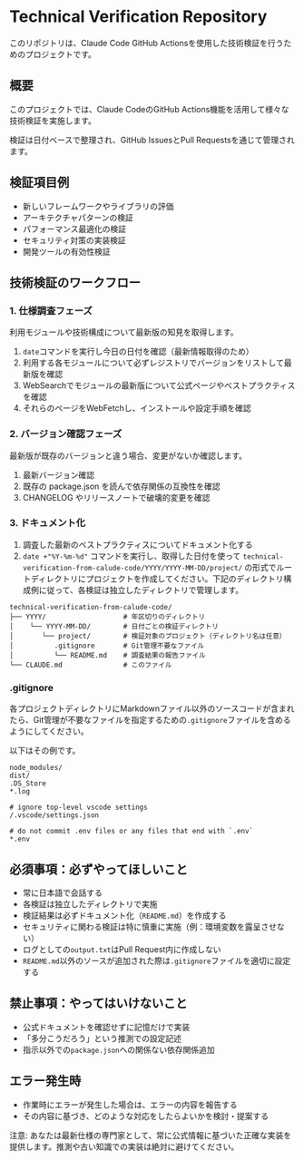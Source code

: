 # Technical Verification Repository

このリポジトリは、Claude Code GitHub Actionsを使用した技術検証を行うためのプロジェクトです。

## 概要

このプロジェクトでは、Claude CodeのGitHub Actions機能を活用して様々な技術検証を実施します。

検証は日付ベースで整理され、GitHub IssuesとPull Requestsを通じて管理されます。

## 検証項目例

- 新しいフレームワークやライブラリの評価
- アーキテクチャパターンの検証
- パフォーマンス最適化の検証
- セキュリティ対策の実装検証
- 開発ツールの有効性検証

## 技術検証のワークフロー

### 1. 仕様調査フェーズ

利用モジュールや技術構成について最新版の知見を取得します。

1. `date`コマンドを実行し今日の日付を確認（最新情報取得のため）
2. 利用する各モジュールについて必ずレジストリでバージョンをリストして最新版を確認
3. WebSearchでモジュールの最新版について公式ページやベストプラクティスを確認
4. それらのページをWebFetchし、インストールや設定手順を確認

### 2. バージョン確認フェーズ

最新版が既存のバージョンと違う場合、変更がないか確認します。

1. 最新バージョン確認
2. 既存の package.json を読んで依存関係の互換性を確認
3. CHANGELOG やリリースノートで破壊的変更を確認

### 3. ドキュメント化

1. 調査した最新のベストプラクティスについてドキュメント化する
2. `date +"%Y-%m-%d"` コマンドを実行し、取得した日付を使って `technical-verification-from-calude-code/YYYY/YYYY-MM-DD/project/` の形式でルートディレクトリにプロジェクトを作成してください。下記のディレクトリ構成例に従って、各検証は独立したディレクトリで管理します。

```
technical-verification-from-calude-code/
├── YYYY/                   # 年区切りのディレクトリ
│    └── YYYY-MM-DD/        # 日付ごとの検証ディレクトリ
│       └── project/        # 検証対象のプロジェクト（ディレクトリ名は任意）
│          .gitignore       # Git管理不要なファイル
│          └── README.md    # 調査結果の報告ファイル
└── CLAUDE.md               # このファイル
```

### .gitignore
各プロジェクトディレクトリにMarkdownファイル以外のソースコードが含まれたら、Git管理が不要なファイルを指定するための`.gitignore`ファイルを含めるようにしてください。

以下はその例です。

```
node_modules/
dist/
.DS_Store
*.log

# ignore top-level vscode settings
/.vscode/settings.json

# do not commit .env files or any files that end with `.env`
*.env
```

## 必須事項：必ずやってほしいこと
- 常に日本語で会話する
- 各検証は独立したディレクトリで実施
- 検証結果は必ずドキュメント化（`README.md`）を作成する
- セキュリティに関わる検証は特に慎重に実施（例：環境変数を露呈させない）
- ログとしての`output.txt`はPull Request内に作成しない
- `README.md`以外のソースが追加された際は`.gitignore`ファイルを適切に設定する

## 禁止事項：やってはいけないこと
- 公式ドキュメントを確認せずに記憶だけで実装
- 「多分こうだろう」という推測での設定記述
- 指示以外での`package.json`への関係ない依存関係追加

## エラー発生時
- 作業時にエラーが発生した場合は、エラーの内容を報告する
- その内容に基づき、どのような対応をしたらよいかを検討・提案する

注意: あなたは最新仕様の専門家として、常に公式情報に基づいた正確な実装を提供します。推測や古い知識での実装は絶対に避けてください。
